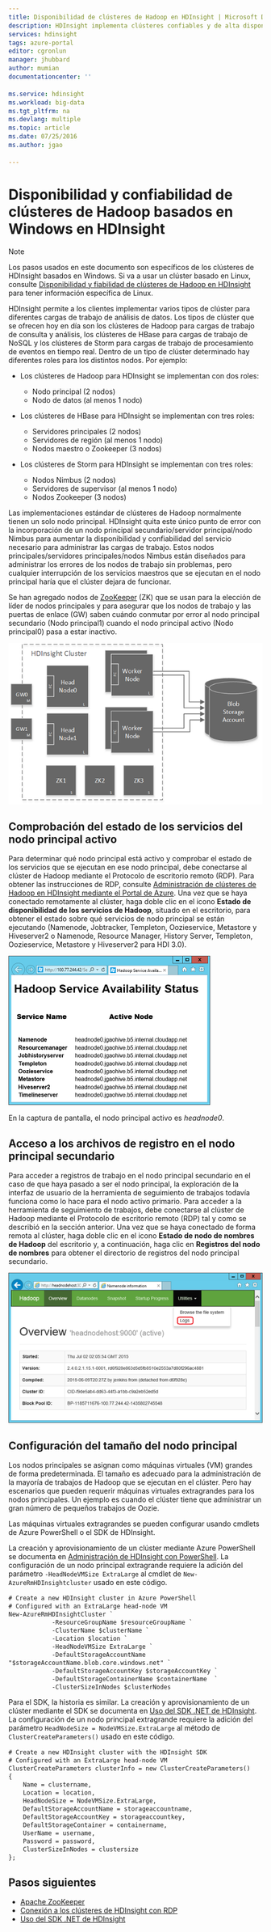 ```yaml
---
title: Disponibilidad de clústeres de Hadoop en HDInsight | Microsoft Docs
description: HDInsight implementa clústeres confiables y de alta disponibilidad con un nodo principal adicional.
services: hdinsight
tags: azure-portal
editor: cgronlun
manager: jhubbard
author: mumian
documentationcenter: ''

ms.service: hdinsight
ms.workload: big-data
ms.tgt_pltfrm: na
ms.devlang: multiple
ms.topic: article
ms.date: 07/25/2016
ms.author: jgao

---
```

# Disponibilidad y confiabilidad de clústeres de Hadoop basados en Windows en HDInsight
> [!NOTE]
> Los pasos usados en este documento son específicos de los clústeres de HDInsight basados en Windows. Si va a usar un clúster basado en Linux, consulte [Disponibilidad y fiabilidad de clústeres de Hadoop en HDInsight](hdinsight-high-availability-linux.md) para tener información específica de Linux.
> 
> 

HDInsight permite a los clientes implementar varios tipos de clúster para diferentes cargas de trabajo de análisis de datos. Los tipos de clúster que se ofrecen hoy en día son los clústeres de Hadoop para cargas de trabajo de consulta y análisis, los clústeres de HBase para cargas de trabajo de NoSQL y los clústeres de Storm para cargas de trabajo de procesamiento de eventos en tiempo real. Dentro de un tipo de clúster determinado hay diferentes roles para los distintos nodos. Por ejemplo:

* Los clústeres de Hadoop para HDInsight se implementan con dos roles:
  
  * Nodo principal (2 nodos)
  * Nodo de datos (al menos 1 nodo)
* Los clústeres de HBase para HDInsight se implementan con tres roles:
  
  * Servidores principales (2 nodos)
  * Servidores de región (al menos 1 nodo)
  * Nodos maestro o Zookeeper (3 nodos)
* Los clústeres de Storm para HDInsight se implementan con tres roles:
  
  * Nodos Nimbus (2 nodos)
  * Servidores de supervisor (al menos 1 nodo)
  * Nodos Zookeeper (3 nodos)

Las implementaciones estándar de clústeres de Hadoop normalmente tienen un solo nodo principal. HDInsight quita este único punto de error con la incorporación de un nodo principal secundario/servidor principal/nodo Nimbus para aumentar la disponibilidad y confiabilidad del servicio necesario para administrar las cargas de trabajo. Estos nodos principales/servidores principales/nodos Nimbus están diseñados para administrar los errores de los nodos de trabajo sin problemas, pero cualquier interrupción de los servicios maestros que se ejecutan en el nodo principal haría que el clúster dejara de funcionar.

Se han agregado nodos de [ZooKeeper](http://zookeeper.apache.org/) (ZK) que se usan para la elección de líder de nodos principales y para asegurar que los nodos de trabajo y las puertas de enlace (GW) saben cuándo conmutar por error al nodo principal secundario (Nodo principal1) cuando el nodo principal activo (Nodo principal0) pasa a estar inactivo.

![Diagrama de los nodos principales de gran confiabilidad en la implementación de Hadoop en HDInsight.](./media/hdinsight-high-availability/hadoop.high.availability.architecture.diagram.png)

## Comprobación del estado de los servicios del nodo principal activo
Para determinar qué nodo principal está activo y comprobar el estado de los servicios que se ejecutan en ese nodo principal, debe conectarse al clúster de Hadoop mediante el Protocolo de escritorio remoto (RDP). Para obtener las instrucciones de RDP, consulte [Administración de clústeres de Hadoop en HDInsight mediante el Portal de Azure](hdinsight-administer-use-management-portal.md#connect-to-hdinsight-clusters-by-using-rdp). Una vez que se haya conectado remotamente al clúster, haga doble clic en el icono **Estado de disponibilidad de los servicios de Hadoop**, situado en el escritorio, para obtener el estado sobre qué servicios de nodo principal se están ejecutando (Namenode, Jobtracker, Templeton, Oozieservice, Metastore y Hiveserver2 o Namenode, Resource Manager, History Server, Templeton, Oozieservice, Metastore y Hiveserver2 para HDI 3.0).

![](./media/hdinsight-high-availability/Hadoop.Service.Availability.Status.png)

En la captura de pantalla, el nodo principal activo es *headnode0*.

## Acceso a los archivos de registro en el nodo principal secundario
Para acceder a registros de trabajo en el nodo principal secundario en el caso de que haya pasado a ser el nodo principal, la exploración de la interfaz de usuario de la herramienta de seguimiento de trabajos todavía funciona como lo hace para el nodo activo primario. Para acceder a la herramienta de seguimiento de trabajos, debe conectarse al clúster de Hadoop mediante el Protocolo de escritorio remoto (RDP) tal y como se describió en la sección anterior. Una vez que se haya conectado de forma remota al clúster, haga doble clic en el icono **Estado de nodo de nombres de Hadoop** del escritorio y, a continuación, haga clic en **Registros del nodo de nombres** para obtener el directorio de registros del nodo principal secundario.

![](./media/hdinsight-high-availability/Hadoop.Head.Node.Log.Files.png)

## Configuración del tamaño del nodo principal
Los nodos principales se asignan como máquinas virtuales (VM) grandes de forma predeterminada. El tamaño es adecuado para la administración de la mayoría de trabajos de Hadoop que se ejecutan en el clúster. Pero hay escenarios que pueden requerir máquinas virtuales extragrandes para los nodos principales. Un ejemplo es cuando el clúster tiene que administrar un gran número de pequeños trabajos de Oozie.

Las máquinas virtuales extragrandes se pueden configurar usando cmdlets de Azure PowerShell o el SDK de HDInsight.

La creación y aprovisionamiento de un clúster mediante Azure PowerShell se documenta en [Administración de HDInsight con PowerShell](hdinsight-administer-use-powershell.md). La configuración de un nodo principal extragrande requiere la adición del parámetro `-HeadNodeVMSize ExtraLarge` al cmdlet de `New-AzureRmHDInsightcluster` usado en este código.

    # Create a new HDInsight cluster in Azure PowerShell
    # Configured with an ExtraLarge head-node VM
    New-AzureRmHDInsightCluster `
                -ResourceGroupName $resourceGroupName `
                -ClusterName $clusterName ` 
                -Location $location `
                -HeadNodeVMSize ExtraLarge `
                -DefaultStorageAccountName "$storageAccountName.blob.core.windows.net" `
                -DefaultStorageAccountKey $storageAccountKey `
                -DefaultStorageContainerName $containerName  `
                -ClusterSizeInNodes $clusterNodes

Para el SDK, la historia es similar. La creación y aprovisionamiento de un clúster mediante el SDK se documenta en [Uso del SDK .NET de HDInsight](hdinsight-provision-clusters.md#sdk). La configuración de un nodo principal extragrande requiere la adición del parámetro `HeadNodeSize = NodeVMSize.ExtraLarge` al método de `ClusterCreateParameters()` usado en este código.

    # Create a new HDInsight cluster with the HDInsight SDK
    # Configured with an ExtraLarge head-node VM
    ClusterCreateParameters clusterInfo = new ClusterCreateParameters()
    {
        Name = clustername,
        Location = location,
        HeadNodeSize = NodeVMSize.ExtraLarge,
        DefaultStorageAccountName = storageaccountname,
        DefaultStorageAccountKey = storageaccountkey,
        DefaultStorageContainer = containername,
        UserName = username,
        Password = password,
        ClusterSizeInNodes = clustersize
    };


## Pasos siguientes
* [Apache ZooKeeper](http://zookeeper.apache.org/)
* [Conexión a los clústeres de HDInsight con RDP](hdinsight-administer-use-management-portal.md#rdp)
* [Uso del SDK .NET de HDInsight](hdinsight-provision-clusters.md#sdk)

<!---HONumber=AcomDC_0914_2016-->